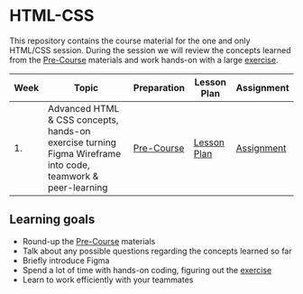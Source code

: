 # HTML-CSS

This repository contains the course material for the one and only HTML/CSS session. During the session we will review the concepts learned from the [Pre-Course](../../Pre-Course/README.md) materials and work hands-on with a large [exercise](./The-one-and-only-week1/README.md).

| Week | Topic                                                                                                       | Preparation                              | Lesson Plan                                       | Assignment                    |
| ---- | ----------------------------------------------------------------------------------------------------------- | ---------------------------------------- | ------------------------------------------------- | ----------------------------- |
| 1.   | Advanced HTML & CSS concepts, hands-on exercise turning Figma Wireframe into code, teamwork & peer-learning | [Pre-Course](../../Pre-Course/README.md) | [Lesson Plan](./The-one-and-only-week1/README.md) | [Assignment](./assignment.md) |

## Learning goals

- Round-up the [Pre-Course](../../Pre-Course/README.md) materials
- Talk about any possible questions regarding the concepts learned so far
- Briefly introduce Figma
- Spend a lot of time with hands-on coding, figuring out the [exercise](./The-one-and-only-week1/README.md)
- Learn to work efficiently with your teammates
